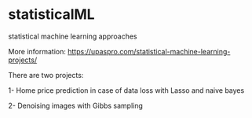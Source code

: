 # statisticalML
statistical machine learning approaches

More information: https://upaspro.com/statistical-machine-learning-projects/

There are two projects:
 
1- Home price prediction in case of data loss with Lasso and naive bayes

2- Denoising images with Gibbs sampling
